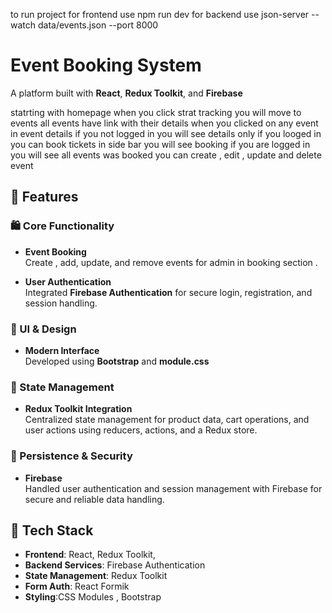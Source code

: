 to run project
for frontend use npm run dev
for backend use json-server --watch data/events.json --port 8000

# Event Booking System

A platform built with **React**, **Redux Toolkit**, and **Firebase**

statrting with homepage when you click strat tracking you will move to events
all events have link with their details when you clicked on any event
in event details if you not logged in you will see details only
if you looged in you can book tickets 
in side bar you will see booking 
if you are logged in you will see all events was booked
you can create , edit , update and delete event

## 🚀 Features

### 🛍️ Core Functionality
- **Event Booking**  
  Create , add, update, and remove events for admin in booking section .

- **User Authentication**  
  Integrated **Firebase Authentication** for secure login, registration, and session handling.


### 🎨 UI & Design
- **Modern Interface**  
  Developed using **Bootstrap** and **module.css** 


### 🔄 State Management
- **Redux Toolkit Integration**  
  Centralized state management for product data, cart operations, and user actions using reducers, actions, and a Redux store.

### 🔐 Persistence & Security
- **Firebase**  
  Handled user authentication and session management with Firebase for secure and reliable data handling.

## 🧰 Tech Stack

- **Frontend**: React, Redux Toolkit, 
- **Backend Services**: Firebase Authentication
- **State Management**: Redux Toolkit
- **Form Auth**: React Formik 
- **Styling**:CSS Modules , Bootstrap
